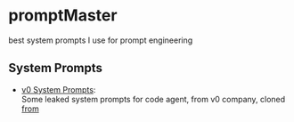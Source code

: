 # promptMaster
best system prompts I use for prompt engineering

## System Prompts
- [v0 System Prompts](https://github.com/amirh-far/promptMaster/tree/main/V0-system-prompt):  
Some leaked system prompts for code agent, from v0 company, cloned [from](https://github.com/2-fly-4-ai/V0-system-prompt)
